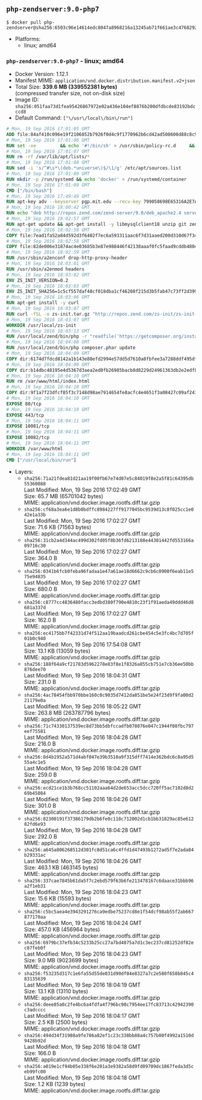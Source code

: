 ## `php-zendserver:9.0-php7`

```console
$ docker pull php-zendserver@sha256:6503c96e14614edc8047a8968216a13245ab71f661ae3c4768292cfbc04c4823
```

-	Platforms:
	-	linux; amd64

### `php-zendserver:9.0-php7` - linux; amd64

-	Docker Version: 1.12.1
-	Manifest MIME: `application/vnd.docker.distribution.manifest.v2+json`
-	Total Size: **339.6 MB (339552381 bytes)**  
	(compressed transfer size, not on-disk size)
-	Image ID: `sha256:051faa73d1fea95426867972e02a436e104ef8876b200dfdbcde83192bdcccd8`
-	Default Command: `["\/usr\/local\/bin\/run"]`

```dockerfile
# Mon, 19 Sep 2016 17:01:05 GMT
ADD file:84af410c096e19f2106852b7926f0d4c9f1770962b6cd42ad508600d88c8c975 in / 
# Mon, 19 Sep 2016 17:01:06 GMT
RUN set -xe 		&& echo '#!/bin/sh' > /usr/sbin/policy-rc.d 	&& echo 'exit 101' >> /usr/sbin/policy-rc.d 	&& chmod +x /usr/sbin/policy-rc.d 		&& dpkg-divert --local --rename --add /sbin/initctl 	&& cp -a /usr/sbin/policy-rc.d /sbin/initctl 	&& sed -i 's/^exit.*/exit 0/' /sbin/initctl 		&& echo 'force-unsafe-io' > /etc/dpkg/dpkg.cfg.d/docker-apt-speedup 		&& echo 'DPkg::Post-Invoke { "rm -f /var/cache/apt/archives/*.deb /var/cache/apt/archives/partial/*.deb /var/cache/apt/*.bin || true"; };' > /etc/apt/apt.conf.d/docker-clean 	&& echo 'APT::Update::Post-Invoke { "rm -f /var/cache/apt/archives/*.deb /var/cache/apt/archives/partial/*.deb /var/cache/apt/*.bin || true"; };' >> /etc/apt/apt.conf.d/docker-clean 	&& echo 'Dir::Cache::pkgcache ""; Dir::Cache::srcpkgcache "";' >> /etc/apt/apt.conf.d/docker-clean 		&& echo 'Acquire::Languages "none";' > /etc/apt/apt.conf.d/docker-no-languages 		&& echo 'Acquire::GzipIndexes "true"; Acquire::CompressionTypes::Order:: "gz";' > /etc/apt/apt.conf.d/docker-gzip-indexes 		&& echo 'Apt::AutoRemove::SuggestsImportant "false";' > /etc/apt/apt.conf.d/docker-autoremove-suggests
# Mon, 19 Sep 2016 17:01:07 GMT
RUN rm -rf /var/lib/apt/lists/*
# Mon, 19 Sep 2016 17:01:08 GMT
RUN sed -i 's/^#\s*\(deb.*universe\)$/\1/g' /etc/apt/sources.list
# Mon, 19 Sep 2016 17:01:09 GMT
RUN mkdir -p /run/systemd && echo 'docker' > /run/systemd/container
# Mon, 19 Sep 2016 17:01:09 GMT
CMD ["/bin/bash"]
# Mon, 19 Sep 2016 17:49:49 GMT
RUN apt-key adv --keyserver pgp.mit.edu --recv-key 799058698E65316A2E7A4FF42EAE1437F7D2C623
# Mon, 19 Sep 2016 18:00:42 GMT
RUN echo "deb http://repos.zend.com/zend-server/9.0/deb_apache2.4 server non-free" >> /etc/apt/sources.list.d/zend-server.list
# Mon, 19 Sep 2016 18:02:57 GMT
RUN apt-get update && apt-get install -y libmysqlclient18 unzip git zend-server-php-7.0 && /usr/local/zend/bin/zendctl.sh stop
# Mon, 19 Sep 2016 18:02:58 GMT
COPY file:7ead1fa52a84d592d3f6402f7ec6a593311aac6f7d31aaed200d310d67f34d54 in /etc/ 
# Mon, 19 Sep 2016 18:02:58 GMT
COPY file:82de006e31874ac4e03685b3e87e988446f42138aaaf0fc5faad9cddb48040ba in /etc/apache2/conf-available 
# Mon, 19 Sep 2016 18:02:59 GMT
RUN /usr/sbin/a2enconf drop-http-proxy-header
# Mon, 19 Sep 2016 18:03:01 GMT
RUN /usr/sbin/a2enmod headers
# Mon, 19 Sep 2016 18:03:02 GMT
ENV ZS_INIT_VERSION=0.2
# Mon, 19 Sep 2016 18:03:03 GMT
ENV ZS_INIT_SHA256=1c5cf557daf48cf018dba1cf46208f215d3b5fab47c73ff2d39988581ebd6932
# Mon, 19 Sep 2016 18:03:06 GMT
RUN apt-get install -y curl
# Mon, 19 Sep 2016 18:03:07 GMT
RUN curl -fSL -o zs-init.tar.gz "http://repos.zend.com/zs-init/zs-init-docker-${ZS_INIT_VERSION}.tar.gz"     && echo "${ZS_INIT_SHA256} *zs-init.tar.gz" | sha256sum -c -     && mkdir /usr/local/zs-init     && tar xzf zs-init.tar.gz --strip-components=1 -C /usr/local/zs-init     && rm zs-init.tar.gz
# Mon, 19 Sep 2016 18:03:07 GMT
WORKDIR /usr/local/zs-init
# Mon, 19 Sep 2016 18:03:13 GMT
RUN /usr/local/zend/bin/php -r "readfile('https://getcomposer.org/installer');" | /usr/local/zend/bin/php
# Mon, 19 Sep 2016 18:04:08 GMT
RUN /usr/local/zend/bin/php composer.phar update
# Mon, 19 Sep 2016 18:04:09 GMT
COPY dir:6174d7fdcd8142a1b143e80efd2994e57dd5d7610a8fbfee3a7288ddf495dfdf in /usr/local/bin 
# Mon, 19 Sep 2016 18:04:09 GMT
COPY dir:b14dbc48195e4d5367d3aea2ed0fb26985bacb8d8229d24961363db2e2edf8f0 in /usr/local/zend/var/plugins/ 
# Mon, 19 Sep 2016 18:04:10 GMT
RUN rm /var/www/html/index.html
# Mon, 19 Sep 2016 18:04:10 GMT
COPY dir:9f1a7f23dfcf85f3c7148d98ae7914654fe8acfc4e4651f3a08427c09af24198 in /var/www/html 
# Mon, 19 Sep 2016 18:04:10 GMT
EXPOSE 80/tcp
# Mon, 19 Sep 2016 18:04:10 GMT
EXPOSE 443/tcp
# Mon, 19 Sep 2016 18:04:11 GMT
EXPOSE 10081/tcp
# Mon, 19 Sep 2016 18:04:11 GMT
EXPOSE 10082/tcp
# Mon, 19 Sep 2016 18:04:11 GMT
WORKDIR /var/www/html
# Mon, 19 Sep 2016 18:04:11 GMT
CMD ["/usr/local/bin/run"]
```

-	Layers:
	-	`sha256:71a21fdea81d21aa19f00fb67e74d07e5c84019f8e2a5f81c64395db55360088`  
		Last Modified: Mon, 19 Sep 2016 17:02:49 GMT  
		Size: 65.7 MB (65701042 bytes)  
		MIME: application/vnd.docker.image.rootfs.diff.tar.gzip
	-	`sha256:cf68a3ea6e1d8b0bdffc8984227ff9177045bc9539d13c8f025cc1e042e1a33b`  
		Last Modified: Mon, 19 Sep 2016 17:02:27 GMT  
		Size: 71.6 KB (71563 bytes)  
		MIME: application/vnd.docker.image.rootfs.diff.tar.gzip
	-	`sha256:31cb2a4d344ac499d302fd05f8b36fd6213188e44301442fd553166a09716c30`  
		Last Modified: Mon, 19 Sep 2016 17:02:27 GMT  
		Size: 364.0 B  
		MIME: application/vnd.docker.image.rootfs.diff.tar.gzip
	-	`sha256:0341b6fcb0feba96fadaa1e47a61ae18d6662c9cb6c0900f6eab11e575e94835`  
		Last Modified: Mon, 19 Sep 2016 17:02:27 GMT  
		Size: 680.0 B  
		MIME: application/vnd.docker.image.rootfs.diff.tar.gzip
	-	`sha256:c8777cc4836480facc3edbd380f790e4810c23f1f91aeda49ddd46d8681a337d`  
		Last Modified: Mon, 19 Sep 2016 17:02:27 GMT  
		Size: 162.0 B  
		MIME: application/vnd.docker.image.rootfs.diff.tar.gzip
	-	`sha256:ec4175bb7f42331d74f512aa19baadcd261cbe454c5e3fc4bc7d705f01b0c940`  
		Last Modified: Mon, 19 Sep 2016 17:54:08 GMT  
		Size: 13.1 KB (13059 bytes)  
		MIME: application/vnd.docker.image.rootfs.diff.tar.gzip
	-	`sha256:188f64a9cf21783d5962278e83f8e1f8326a855cb751e7cb36ee50bb876dee70`  
		Last Modified: Mon, 19 Sep 2016 18:04:31 GMT  
		Size: 231.0 B  
		MIME: application/vnd.docker.image.rootfs.diff.tar.gzip
	-	`sha256:4ac78454fbb970bbe160c0c9035d7412da851be5e24f23d9f9fa00d221179e0a`  
		Last Modified: Mon, 19 Sep 2016 18:05:22 GMT  
		Size: 263.8 MB (263787796 bytes)  
		MIME: application/vnd.docker.image.rootfs.diff.tar.gzip
	-	`sha256:71c74330137539ec8d73bb5dbfccadfb078076e047c1944f08fbc797eef75581`  
		Last Modified: Mon, 19 Sep 2016 18:04:28 GMT  
		Size: 216.0 B  
		MIME: application/vnd.docker.image.rootfs.diff.tar.gzip
	-	`sha256:8d4b1952a571d4abf047e39b3510a9f315dff7414e362bdc6c8a95d555a4c1e5`  
		Last Modified: Mon, 19 Sep 2016 18:04:28 GMT  
		Size: 259.0 B  
		MIME: application/vnd.docker.image.rootfs.diff.tar.gzip
	-	`sha256:ecd21ce1b3b768cc51102aaa64d2de653acc5dcc720ff5ac7102d8d269b45084`  
		Last Modified: Mon, 19 Sep 2016 18:04:26 GMT  
		Size: 301.0 B  
		MIME: application/vnd.docker.image.rootfs.diff.tar.gzip
	-	`sha256:82300191f37386179db2b6fe0c118c712002d1cb1bb31829ac85e61282fd6e93`  
		Last Modified: Mon, 19 Sep 2016 18:04:28 GMT  
		Size: 292.0 B  
		MIME: application/vnd.docker.image.rootfs.diff.tar.gzip
	-	`sha256:a645a806268512d301fc8d51ca6c4ffd1d47493b1272ad5f7e2ada84b29331ac`  
		Last Modified: Mon, 19 Sep 2016 18:04:26 GMT  
		Size: 463.1 KB (463145 bytes)  
		MIME: application/vnd.docker.image.rootfs.diff.tar.gzip
	-	`sha256:337cae7845b61da5f7c2ebd579f63b6fe213478167c6daace31bbb96a2f1eb31`  
		Last Modified: Mon, 19 Sep 2016 18:04:23 GMT  
		Size: 15.6 KB (15593 bytes)  
		MIME: application/vnd.docker.image.rootfs.diff.tar.gzip
	-	`sha256:c5bc5aea4e3943291276ca9edbe75237cd8e1f54dcf98ab55f2ab667877170aa`  
		Last Modified: Mon, 19 Sep 2016 18:04:24 GMT  
		Size: 457.0 KB (456964 bytes)  
		MIME: application/vnd.docker.image.rootfs.diff.tar.gzip
	-	`sha256:6979bc37efb34c5233b25cc27a7bd4875a7d1c3ec237cd81252df82ec87feb0f`  
		Last Modified: Mon, 19 Sep 2016 18:04:23 GMT  
		Size: 9.0 MB (9023699 bytes)  
		MIME: application/vnd.docker.image.rootfs.diff.tar.gzip
	-	`sha256:f53235d317c1e6fa55d55de031d90df04e8327a7c2e580f658b845c483135639`  
		Last Modified: Mon, 19 Sep 2016 18:04:19 GMT  
		Size: 13.1 KB (13110 bytes)  
		MIME: application/vnd.docker.image.rootfs.diff.tar.gzip
	-	`sha256:deee85a0c2fe4bc6a4fdfa4f796bc90c7954ee17fc83713c42942390c3adcccc`  
		Last Modified: Mon, 19 Sep 2016 18:04:17 GMT  
		Size: 2.5 KB (2500 bytes)  
		MIME: application/vnd.docker.image.rootfs.diff.tar.gzip
	-	`sha256:494d34f31988a9fe786a82ef1c23c338bb88a4c757b00f4992a1510d9428b92d`  
		Last Modified: Mon, 19 Sep 2016 18:04:18 GMT  
		Size: 166.0 B  
		MIME: application/vnd.docker.image.rootfs.diff.tar.gzip
	-	`sha256:a019e1cf94b05e338f6e201a3e9382a58d9fd09709dc1867feda3d5ceb99fc00`  
		Last Modified: Mon, 19 Sep 2016 18:04:18 GMT  
		Size: 1.2 KB (1239 bytes)  
		MIME: application/vnd.docker.image.rootfs.diff.tar.gzip
